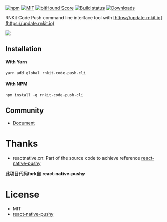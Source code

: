 [![npm][npm-badge]][npm]
[![MIT][license-badge]][license]
[![bitHound Score][bithound-badge]][bithound]
[![Build status](https://ci.appveyor.com/api/projects/status/l8sg6cvm176ce67p/branch/master?svg=true)][appveyor]
[![Downloads](https://img.shields.io/npm/dm/rnkit-code-push-cli.svg)](https://www.npmjs.com/package/rnkit-code-push-cli)

RNKit Code Push command line interface tool with [https://update.rnkit.io](https://update.rnkit.io)

![](https://github.com/rnkit/rnkit-code-push-cli/blob/master/screenshot_root.png?raw=true)

[npm-badge]: https://img.shields.io/npm/v/rnkit-code-push-cli.svg
[npm]: https://www.npmjs.com/package/rnkit-code-push-cli
[license-badge]: https://img.shields.io/dub/l/vibe-d.svg
[license]: https://raw.githubusercontent.com/rnkit/rnkit-code-push-cli/master/LICENSE
[bithound-badge]: https://www.bithound.io/github/rnkit/rnkit-code-push-cli/badges/score.svg
[bithound]: https://www.bithound.io/github/rnkit/rnkit-code-push-cli
[appveyor]: https://ci.appveyor.com/project/simman/rnkit-code-push-cli/branch/master


## Installation

#### With Yarn

```
yarn add global rnkit-code-push-cli
```

#### With NPM

```
npm install -g rnkit-code-push-cli
```

## Community

 - [Document](https://update.rnkit.io/docs/)

# Thanks

  - reactnative.cn: Part of the source code to achieve reference [react-native-pushy](https://github.com/reactnativecn/react-native-pushy/)

  **此项目代码fork自 react-native-pushy**

# License

  - MIT
  - [react-native-pushy](https://github.com/reactnativecn/react-native-pushy/blob/master/LICENSE)
